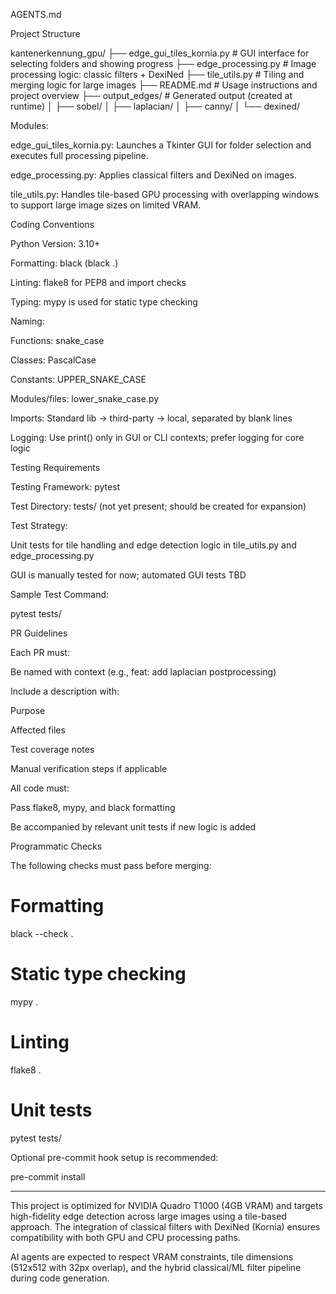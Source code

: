 AGENTS.md

Project Structure

kantenerkennung_gpu/
├── edge_gui_tiles_kornia.py    # GUI interface for selecting folders and showing progress
├── edge_processing.py          # Image processing logic: classic filters + DexiNed
├── tile_utils.py               # Tiling and merging logic for large images
├── README.md                   # Usage instructions and project overview
├── output_edges/               # Generated output (created at runtime)
│   ├── sobel/
│   ├── laplacian/
│   ├── canny/
│   └── dexined/

Modules:

edge_gui_tiles_kornia.py: Launches a Tkinter GUI for folder selection and executes full processing pipeline.

edge_processing.py: Applies classical filters and DexiNed on images.

tile_utils.py: Handles tile-based GPU processing with overlapping windows to support large image sizes on limited VRAM.


Coding Conventions

Python Version: 3.10+

Formatting: black (black .)

Linting: flake8 for PEP8 and import checks

Typing: mypy is used for static type checking

Naming:

Functions: snake_case

Classes: PascalCase

Constants: UPPER_SNAKE_CASE

Modules/files: lower_snake_case.py


Imports: Standard lib -> third-party -> local, separated by blank lines

Logging: Use print() only in GUI or CLI contexts; prefer logging for core logic


Testing Requirements

Testing Framework: pytest

Test Directory: tests/ (not yet present; should be created for expansion)

Test Strategy:

Unit tests for tile handling and edge detection logic in tile_utils.py and edge_processing.py

GUI is manually tested for now; automated GUI tests TBD


Sample Test Command:

pytest tests/


PR Guidelines

Each PR must:

Be named with context (e.g., feat: add laplacian postprocessing)

Include a description with:

Purpose

Affected files

Test coverage notes

Manual verification steps if applicable



All code must:

Pass flake8, mypy, and black formatting

Be accompanied by relevant unit tests if new logic is added



Programmatic Checks

The following checks must pass before merging:

# Formatting
black --check .

# Static type checking
mypy .

# Linting
flake8 .

# Unit tests
pytest tests/

Optional pre-commit hook setup is recommended:

pre-commit install


---

This project is optimized for NVIDIA Quadro T1000 (4GB VRAM) and targets high-fidelity edge detection across large images using a tile-based approach. The integration of classical filters with DexiNed (Kornia) ensures compatibility with both GPU and CPU processing paths.

AI agents are expected to respect VRAM constraints, tile dimensions (512x512 with 32px overlap), and the hybrid classical/ML filter pipeline during code generation.
